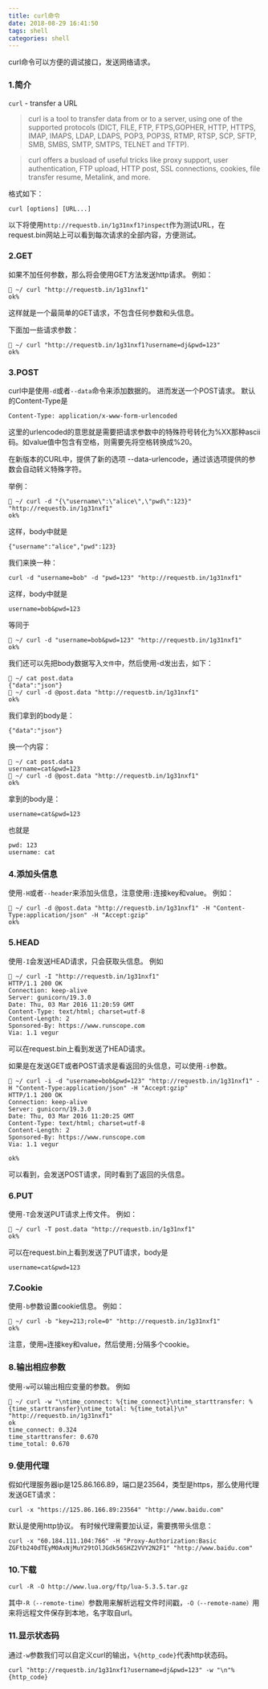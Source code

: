 ```yaml
---
title: curl命令
date: 2018-08-29 16:41:50
tags: shell
categories: shell
---
```


curl命令可以方便的调试接口，发送网络请求。

<!-- more -->

### 1.简介
`curl` - transfer a URL
> curl  is  a  tool  to  transfer  data from or to a server, using one of the supported protocols (DICT, FILE, FTP, FTPS,GOPHER, HTTP, HTTPS, IMAP, IMAPS, LDAP, LDAPS, POP3, POP3S, RTMP, RTSP, SCP, SFTP, SMB, SMBS, SMTP, SMTPS,  TELNET  and TFTP).

> curl offers a busload of useful tricks like proxy support, user authentication, FTP upload, HTTP post, SSL connections, cookies, file transfer resume, Metalink, and more.

格式如下：
```shell
curl [options] [URL...]
```

以下将使用`http://requestb.in/1g31nxf1?inspect`作为测试URL，在request.bin网站上可以看到每次请求的全部内容，方便测试。

### 2.GET
如果不加任何参数，那么将会使用GET方法发送http请求。
例如：
```shell
 ~/ curl "http://requestb.in/1g31nxf1"
ok%
```
这样就是一个最简单的GET请求，不包含任何参数和头信息。

下面加一些请求参数：
```shell
 ~/ curl "http://requestb.in/1g31nxf1?username=dj&pwd=123"
ok%
```

### 3.POST
curl中是使用`-d`或者`--data`命令来添加数据的。
进而发送一个POST请求。
默认的Content-Type是
```
Content-Type: application/x-www-form-urlencoded
```
这里的urlencoded的意思就是需要把请求参数中的特殊符号转化为%XX那种ascii码。如value值中包含有空格，则需要先将空格转换成%20。

在新版本的CURL中，提供了新的选项 --data-urlencode，通过该选项提供的参数会自动转义特殊字符。


举例：
```shell
 ~/ curl -d "{\"username\":\"alice\",\"pwd\":123}" "http://requestb.in/1g31nxf1"
ok%
```
这样，body中就是
```
{"username":"alice","pwd":123}
```

我们来换一种：
```shell
curl -d "username=bob" -d "pwd=123" "http://requestb.in/1g31nxf1"
```
这样，body中就是
```
username=bob&pwd=123
```
等同于
```shell
 ~/ curl -d "username=bob&pwd=123" "http://requestb.in/1g31nxf1"
ok%
```

我们还可以先把body数据写入`文件`中，然后使用-d发出去，如下：
```shell
 ~/ cat post.data
{"data":"json"}
 ~/ curl -d @post.data "http://requestb.in/1g31nxf1"
ok%
```
我们拿到的body是：
```
{"data":"json"}
```
换一个内容：
```shell
 ~/ cat post.data
username=cat&pwd=123
 ~/ curl -d @post.data "http://requestb.in/1g31nxf1"
ok%
```
拿到的body是：
```
username=cat&pwd=123
```
也就是
```
pwd: 123
username: cat
```

### 4.添加头信息
使用`-H`或者`--header`来添加头信息，注意使用`:`连接key和value。
例如：
```shell
 ~/ curl -d @post.data "http://requestb.in/1g31nxf1" -H "Content-Type:application/json" -H "Accept:gzip"
ok%
```

### 5.HEAD
使用`-I`会发送HEAD请求，只会获取头信息。
例如
```shell
 ~/ curl -I "http://requestb.in/1g31nxf1"
HTTP/1.1 200 OK
Connection: keep-alive
Server: gunicorn/19.3.0
Date: Thu, 03 Mar 2016 11:20:59 GMT
Content-Type: text/html; charset=utf-8
Content-Length: 2
Sponsored-By: https://www.runscope.com
Via: 1.1 vegur
```
可以在request.bin上看到发送了HEAD请求。

如果是在发送GET或者POST请求是看返回的头信息，可以使用`-i`参数。
```shell
 ~/ curl -i -d "username=bob&pwd=123" "http://requestb.in/1g31nxf1" -H "Content-Type:application/json" -H "Accept:gzip"
HTTP/1.1 200 OK
Connection: keep-alive
Server: gunicorn/19.3.0
Date: Thu, 03 Mar 2016 11:20:25 GMT
Content-Type: text/html; charset=utf-8
Content-Length: 2
Sponsored-By: https://www.runscope.com
Via: 1.1 vegur

ok%
```
可以看到，会发送POST请求，同时看到了返回的头信息。

### 6.PUT
使用`-T`会发送PUT请求上传文件。
例如：
```shell
 ~/ curl -T post.data "http://requestb.in/1g31nxf1"
ok%
```
可以在request.bin上看到发送了PUT请求，body是
```
username=cat&pwd=123
```

### 7.Cookie
使用`-b`参数设置cookie信息。
例如：
```shell
 ~/ curl -b "key=213;role=0" "http://requestb.in/1g31nxf1"
ok%
```
注意，使用`=`连接key和value，然后使用`;`分隔多个cookie。

### 8.输出相应参数
使用`-w`可以输出相应变量的参数。
例如
```shell
 ~/ curl -w "\ntime_connect: %{time_connect}\ntime_starttransfer: %{time_starttransfer}\ntime_total: %{time_total}\n" "http://requestb.in/1g31nxf1"
ok
time_connect: 0.324
time_starttransfer: 0.670
time_total: 0.670
```

### 9.使用代理
假如代理服务器ip是125.86.166.89，端口是23564，类型是https，那么使用代理发送GET请求：
```shell
curl -x "https://125.86.166.89:23564" "http://www.baidu.com"
```
默认是使用http协议。
有时候代理需要加认证，需要携带头信息：
```shell
curl -x "60.184.111.104:766" -H "Proxy-Authorization:Basic ZGFtb240dTEyM0AxNjMuY29tOlJGdk56SHZ2VVY2N2F1" "http://www.baidu.com"
```

### 10.下载
```
curl -R -O http://www.lua.org/ftp/lua-5.3.5.tar.gz
```
其中`-R（--remote-time）`参数用来解析远程文件时间戳，`-O（--remote-name）`用来将远程文件保存到本地，名字取自url。


### 11.显示状态码
通过`-w`参数我们可以自定义curl的输出，`%{http_code}`代表http状态码。
```
curl "http://requestb.in/1g31nxf1?username=dj&pwd=123" -w "\n"%{http_code}
```
